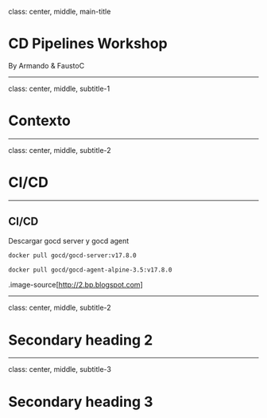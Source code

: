 class: center, middle, main-title

# CD Pipelines Workshop

By Armando & FaustoC

---

class: center, middle, subtitle-1

# Contexto

---

class: center, middle, subtitle-2

# CI/CD 

---

## CI/CD

Descargar gocd server y gocd agent

```bash
docker pull gocd/gocd-server:v17.8.0

docker pull gocd/gocd-agent-alpine-3.5:v17.8.0 
```

.image-source[http://2.bp.blogspot.com]

---

class: center, middle, subtitle-2

# Secondary heading 2

---

class: center, middle, subtitle-3

# Secondary heading 3

